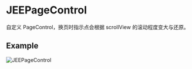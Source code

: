 # JEEPageControl
自定义 PageControl，换页时指示点会根据 scrollView 的滚动程度变大与还原。
## Example
![JEEPageControl](https://cloud.githubusercontent.com/assets/6183006/8360114/1eb94d68-1b9d-11e5-9178-0d5c72052a13.gif)